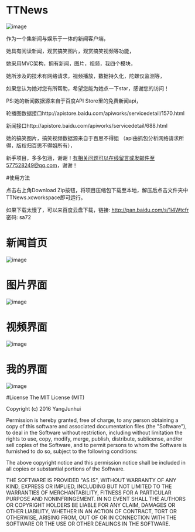 # TTNews


![image](https://github.com/577528249/TTNews/blob/master/introductionimages/1234.gif)


作为一个集新闻与娱乐于一体的新闻客户端，


她具有阅读新闻，观赏搞笑图片，观赏搞笑视频等功能，	


她采用MVC架构，拥有新闻，图片，视频，我四个模块，


她所涉及的技术有网络请求，视频播放，数据持久化，陀螺仪监测等，


如果您认为她对您有所帮助，希望您能为她点一下star，感谢您的访问！


PS:她的新闻数据源来自于百度API Store里的免费新闻api，

轮播图数据接口http://apistore.baidu.com/apiworks/servicedetail/1570.html


新闻接口http://apistore.baidu.com/apiworks/servicedetail/688.html



她的搞笑图片，搞笑视频数据源来自于百思不得姐
（api由抓包分析网络请求所得，版权归百思不得姐所有），


新手项目，多多包涵，谢谢！有相关问题可以在线留言或发邮件至577528249@qq.com，谢谢！


#使用方法


点击右上角Download Zip按钮，将项目压缩包下载至本地，解压后点击文件夹中TTNews.xcworkspace即可运行。


如果下载太慢了，可以来百度云盘下载，链接: http://pan.baidu.com/s/1i4Wtcfr 密码: sa72


# 新闻首页


![image](https://github.com/577528249/TTNews/blob/master/introductionimages/IMG_0345.PNG)
















# 图片界面


![image](https://github.com/577528249/TTNews/blob/master/introductionimages/IMG_0346.PNG)















# 视频界面


![image](https://github.com/577528249/TTNews/blob/master/introductionimages/IMG_0347.PNG)











# 我的界面

![image](https://github.com/577528249/TTNews/blob/master/introductionimages/IMG_0349.PNG)




#License
The MIT License (MIT)

Copyright (c) 2016 YangJunhui

Permission is hereby granted, free of charge, to any person obtaining a copy of this software and associated documentation files (the "Software"), to deal in the Software without restriction, including without limitation the rights to use, copy, modify, merge, publish, distribute, sublicense, and/or sell copies of the Software, and to permit persons to whom the Software is furnished to do so, subject to the following conditions:

The above copyright notice and this permission notice shall be included in all copies or substantial portions of the Software.

THE SOFTWARE IS PROVIDED "AS IS", WITHOUT WARRANTY OF ANY KIND, EXPRESS OR IMPLIED, INCLUDING BUT NOT LIMITED TO THE WARRANTIES OF MERCHANTABILITY, FITNESS FOR A PARTICULAR PURPOSE AND NONINFRINGEMENT. IN NO EVENT SHALL THE AUTHORS OR COPYRIGHT HOLDERS BE LIABLE FOR ANY CLAIM, DAMAGES OR OTHER LIABILITY, WHETHER IN AN ACTION OF CONTRACT, TORT OR OTHERWISE, ARISING FROM, OUT OF OR IN CONNECTION WITH THE SOFTWARE OR THE USE OR OTHER DEALINGS IN THE SOFTWARE.
